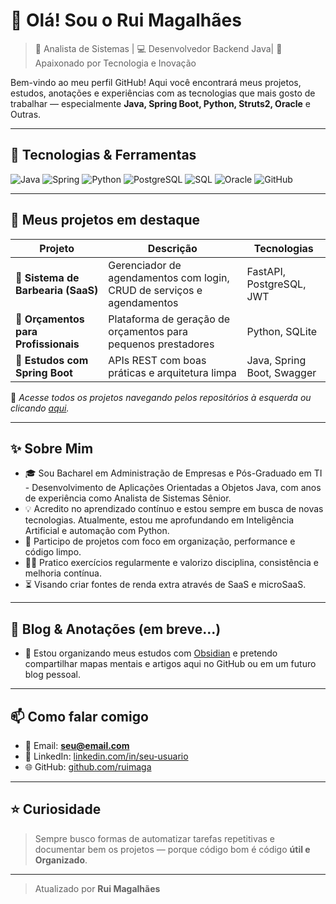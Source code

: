 # 👋 Olá! Sou o Rui Magalhães

> 🎯 Analista de Sistemas | 💻 Desenvolvedor Backend Java| 🚀 Apaixonado por Tecnologia e Inovação

Bem-vindo ao meu perfil GitHub! Aqui você encontrará meus projetos, estudos, anotações e experiências com as tecnologias que mais gosto de trabalhar — especialmente **Java, Spring Boot, Python, Struts2, Oracle** e Outras.

---

## 🚀 Tecnologias & Ferramentas

![Java](https://img.shields.io/badge/Java-ED8B00?style=for-the-badge&logo=java&logoColor=white)
![Spring](https://img.shields.io/badge/Spring-6DB33F?style=for-the-badge&logo=spring&logoColor=white)
![Python](https://img.shields.io/badge/Python-3776AB?style=for-the-badge&logo=python&logoColor=white)
![PostgreSQL](https://img.shields.io/badge/PostgreSQL-4169E1?style=for-the-badge&logo=postgresql&logoColor=white)
![SQL](https://img.shields.io/badge/SQL-4479A1?style=for-the-badge&logo=postgresql&logoColor=white)
![Oracle](https://img.shields.io/badge/Oracle-F80000?style=for-the-badge&logo=oracle&logoColor=white)
![GitHub](https://img.shields.io/badge/GitHub-100000?style=for-the-badge&logo=github&logoColor=white)

---

## 📂 Meus projetos em destaque

| Projeto | Descrição | Tecnologias |
|--------|-----------|-------------|
| 💈 **Sistema de Barbearia (SaaS)** | Gerenciador de agendamentos com login, CRUD de serviços e agendamentos | FastAPI, PostgreSQL, JWT |
| 🧾 **Orçamentos para Profissionais** | Plataforma de geração de orçamentos para pequenos prestadores | Python, SQLite |
| 🧠 **Estudos com Spring Boot** | APIs REST com boas práticas e arquitetura limpa | Java, Spring Boot, Swagger |

📌 *Acesse todos os projetos navegando pelos repositórios à esquerda ou clicando [aqui](https://github.com/ruimaga?tab=repositories).*

---

## ✨ Sobre Mim

- 🎓 Sou Bacharel em Administração de Empresas e Pós-Graduado em TI - Desenvolvimento de Aplicações Orientadas a Objetos Java, com anos de experiência como Analista de Sistemas Sênior.
- 💡 Acredito no aprendizado contínuo e estou sempre em busca de novas tecnologias. Atualmente, estou me aprofundando em Inteligência Artificial e automação com Python.
- 🔧 Participo de projetos com foco em organização, performance e código limpo.
- 🏋️‍♂️ Pratico exercícios regularmente e valorizo disciplina, consistência e melhoria contínua.
- ⏳ Visando criar fontes de renda extra através de SaaS e microSaaS.

---

## 📝 Blog & Anotações (em breve...)

- 🚧 Estou organizando meus estudos com [Obsidian](https://obsidian.md/) e pretendo compartilhar mapas mentais e artigos aqui no GitHub ou em um futuro blog pessoal.

---

## 📫 Como falar comigo

- 📧 Email: **seu@email.com**
- 💼 LinkedIn: [linkedin.com/in/seu-usuario](https://linkedin.com/in/seu-usuario)
- 🌐 GitHub: [github.com/ruimaga](https://github.com/ruimaga)

---

## ⭐ Curiosidade
> Sempre busco formas de automatizar tarefas repetitivas e documentar bem os projetos — porque código bom é código **útil e Organizado**.

---

> Atualizado por **Rui Magalhães**

